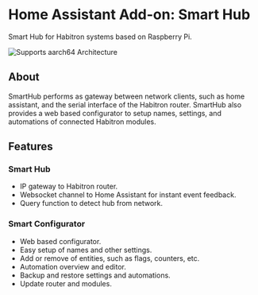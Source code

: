 # Home Assistant Add-on: Smart Hub

Smart Hub for Habitron systems based on Raspberry Pi.

![Supports aarch64 Architecture][aarch64-shield]


## About

SmartHub performs as gateway between network clients, 
such as home assistant, and the serial interface of 
the Habitron router.
SmartHub also provides a web based configurator 
to setup names, settings, and automations of
connected Habitron modules.

## Features

### Smart Hub
- IP gateway to Habitron router.
- Websocket channel to Home Assistant for instant 
  event feedback.
- Query function to detect hub from network.

### Smart Configurator
- Web based configurator.
- Easy setup of names and other settings.
- Add or remove of entities, such as flags, counters, etc.
- Automation overview and editor.
- Backup and restore settings and automations.
- Update router and modules.

[aarch64-shield]: https://img.shields.io/badge/aarch64-yes-green.svg
